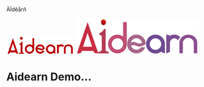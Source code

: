 ÀÏdêårñ

![Logo](https://github.com/AoSure/Aidearn/blob/master/logo/aidearn_48.png)
![Logo](https://github.com/AoSure/Aidearn/blob/master/logo/aidearn1_96.png)

# Aidearn Demo...

